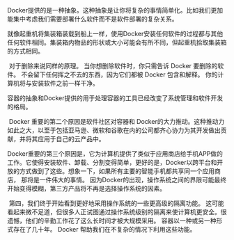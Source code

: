 ​	Docker提供的是一种抽象。这种抽象是让你将复杂的事情简单化。比如我们更加能集中考虑我们需要部署什么软件而不是软件部署的复杂关系。

​	就像起重机将集装箱装载到船上一样，使用Docker安装任何软件的过程都与其他任何软件相同。集装箱内物品的形状或大小可能会有所不同，但起重机拾取集装箱的方式相同。

​	对于删除来说同样的原理。 当你想删除软件时，你只需告诉 Docker 要删除的软件。 不会留下任何挥之不去的东西，因为它们都被 Docker 包含和解释。 你的计算机将与安装软件之前一样干净。

​	容器的抽象和Docker提供的用于处理容器的工具已经改变了系统管理和软件开发的格局。

​	Docker 重要的第二个原因是软件社区对容器和 Docker的大力推动。这种推动力如此之大，以至于包括亚马逊、微软和谷歌在内的公司都齐心协力为其开发做出贡献，并将其应用于自己的云产品中。

​	Docker重要的第三个原因是，它为计算机提供了类似于应用商店给手机APP做的工作。它使得安装软件、卸载、分割变得简单，更好的是，Docker以跨平台和开放的方式做到了这些。想象一下，如果所有主要的智能手机都共享同一个应用商店， 那将是一件伟大的事情。 因为Docker的出现，操作系统之间的界限可能最终开始变得模糊，第三方产品将不再是选择操作系统的因素。

​	第四，我们终于开始看到更好地采用操作系统的一些更高级的隔离功能。 这可能看起来微不足道，但很多人正试图通过操作系统级别的隔离来使计算机更安全。很遗憾，他们的辛勤工作花了这么长时间才被大规模采用。 容器以一种或另一种形式存在了几十年。 Docker 帮助我们在不复杂的情况下利用这些功能。